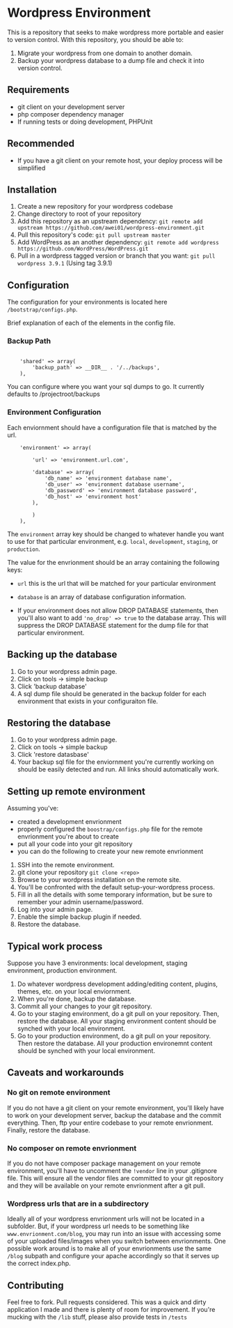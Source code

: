 # Wordpress Environment #

This is a repository that seeks to make wordpress more portable and easier to version control. With this repository, you should be able to:

1. Migrate your wordpress from one domain to another domain.
1. Backup your wordpress database to a dump file and check it into version control.

## Requirements ##

* git client on your development server
* php composer dependency manager
* If running tests or doing development, PHPUnit


## Recommended ##

* If you have a git client on your remote host, your deploy process will be simplified


## Installation ##

1. Create a new repository for your wordpress codebase
1. Change directory to root of your repository
1. Add this repository as an upstream dependency: `git remote add upstream https://github.com/awei01/wordpress-environment.git`
1. Pull this repository's code: `git pull upstream master`
1. Add WordPress as an another dependency: `git remote add wordpress https://github.com/WordPress/WordPress.git`
1. Pull in a wordpress tagged version or branch that you want: `git pull wordpress 3.9.1` (Using tag 3.9.1)


## Configuration ##

The configuration for your environments is located here `/bootstrap/configs.php`.

Brief explanation of each of the elements in the config file.


### Backup Path ###

```

	'shared' => array(
		'backup_path' => __DIR__ . '/../backups',
	),

```

You can configure where you want your sql dumps to go. It currently defaults to /projectroot/backups


### Environment Configuration ###

Each enviornment should have a configuration file that is matched by the url.

```
	'environment' => array(

		'url' => 'environment.url.com',

		'database' => array(
			'db_name' => 'environment database name',
			'db_user' => 'environment database username',
			'db_password' => 'environment database password',
			'db_host' => 'environment host'
		),

		)
	),

```

The `environment` array key should be changed to whatever handle you want to use for that particular environment, e.g. `local`, `development`, `staging`, or `production`.

The value for the envrionment should be an array containing the following keys:

* `url` this is the url that will be matched for your particular environment

* `database` is an array of database configuration information.

* If your environment does not allow DROP DATABASE statements, then you'll also want to add `'no_drop' => true` to the database array. This will suppress the DROP DATABASE statement for the dump file for that particular environment.


## Backing up the database ##

1. Go to your wordpress admin page.
1. Click on tools -> simple backup
1. Click 'backup database'
1. A sql dump file should be generated in the backup folder for each environment that exists in your configuraiton file.


## Restoring the database ##

1. Go to your wordpress admin page.
1. Click on tools -> simple backup
1. Click 'restore datasbase'
1. Your backup sql file for the enviornment you're currently working on should be easily detected and run. All links should automatically work.


## Setting up remote environment ##

Assuming you've:
* created a development envrionment
* properly configured the `boostrap/configs.php` file for the remote envrionment you're about to create
* put all your code into your git repository
* you can do the following to create your new remote envrionment

1. SSH into the remote environment.
1. git clone your repository `git clone <repo>`
1. Browse to your wordpress installation on the remote site.
1. You'll be confronted with the default setup-your-wordpress process.
1. Fill in all the details with some temporary information, but be sure to remember your admin username/password.
1. Log into your admin page.
1. Enable the simple backup plugin if needed.
1. Restore the database.


## Typical work process ##

Suppose you have 3 environments: local development, staging environment, production environment.

1. Do whatever wordpress development adding/editing content, plugins, themes, etc. on your local enviornment.
1. When you're done, backup the database.
1. Commit all your changes to your git repository.
1. Go to your staging environment, do a git pull on your repository. Then, restore the database. All your staging environment content should be synched with your local environment.
1. Go to your production environment, do a git pull on your repository. Then restore the database. All your production environemnt content should be synched with your local environment.


## Caveats and workarounds ##

### No git on remote environment ###

If you do not have a git client on your remote environment, you'll likely have to work on your development server, backup the database and the commit everything. Then, ftp your entire codebase to your remote envrionment. Finally, restore the database.

### No composer on remote envrionment ###

If you do not have composer package management on your remote environment, you'll have to uncomment the `!vendor` line in your .gitignore file. This will ensure all the vendor files are committed to your git repository and they will be available on your remote envrionment after a git pull.

### Wordpress urls that are in a subdirectory ###

Ideally all of your wordpress envrionment urls will not be located in a subfolder. But, if your wordpress url needs to be something like `www.envrionment.com/blog`, you may run into an issue with accessing some of your uploaded files/images when you switch between envrionments. One possible work around is to make all of your envrionments use the same `/blog` subpath and configure your apache accordingly so that it serves up the correct index.php.


## Contributing ##

Feel free to fork. Pull requests considered. This was a quick and dirty application I made and there is plenty of room for improvement. If you're mucking with the `/lib` stuff, please also provide tests in `/tests`
